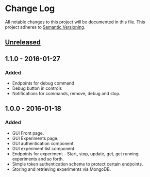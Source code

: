 # Change Log
All notable changes to this project will be documented in this file.
This project adheres to [Semantic Versioning](http://semver.org/).

## [Unreleased]

## 1.1.0 - 2016-01-27
### Added
- Endpoints for debug command
- Debug button in controls
- Notifications for commands, remove, debug and stop.

## 1.0.0 - 2016-01-18
### Added
- GUI Front page.
- GUI Experiments page.
- GUI authentication component.
- GUI experiment list component.
- Endpoints for experiment - Start, stop, update, get, get running experiments and so forth.
- Simple token authentication scheme to protect certain endpoints.
- Storing and retrieving experiments via MongoDB.

[Unreleased]: https://github.com/olavvatne/ml-monitor/compare/v1.1.0...HEAD
[1.1.0]: https://github.com/olavvatne/ml-monitor/releases/tag/v1.1.0
[1.0.0]: https://github.com/olavvatne/ml-monitor/releases/tag/v1.0.0
